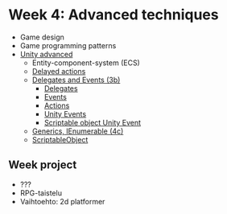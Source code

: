 # Week 4: Advanced techniques

* Game design
* Game programming patterns
* [Unity advanced](#unity-advanced)
	* Entity-component-system (ECS)
	* [Delayed actions](#delayed-actions)
	* [Delegates and Events (3b)](#delegates-and-events-3b)
		* [Delegates](#delegates)
		* [Events](#events)
		* [Actions](#actions)
		* [Unity Events](#unity-events)
		* [Scriptable object Unity Event](#scriptable-object-unity-event)
	* [Generics, IEnumerable (4c)](#generics-ienumerable-4c)
	* [ScriptableObject](#scriptableobject)
	
## Week project
* ???
* RPG-taistelu
* Vaihtoehto: 2d platformer